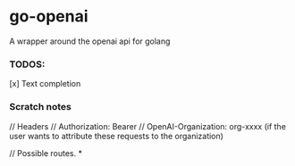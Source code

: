 # go-openai
A wrapper around the openai api for golang

### TODOS:
[x] Text completion




### Scratch notes
// Headers
// Authorization: Bearer
// OpenAI-Organization: org-xxxx (if the user wants to attribute these requests to the organization)

// Possible routes.
* 
